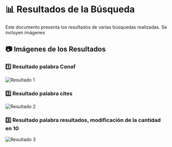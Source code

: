 # 📊 Resultados de la Búsqueda

Este documento presenta los resultados de varias búsquedas realizadas. Se incluyen imágenes

## 📷 Imágenes de los Resultados

### 1️⃣ Resultado palabra Conaf
![Resultado 1](https://mizucode.com/wp-search/resultado3.png)

### 2️⃣ Resultado palabra cites
![Resultado 2](https://mizucode.com/wp-search/resultado2.png)

### 3️⃣ Resultado palabra resultados, modificación de la cantidad en 10
![Resultado 3](https://mizucode.com/wp-search/resultado1.png)

